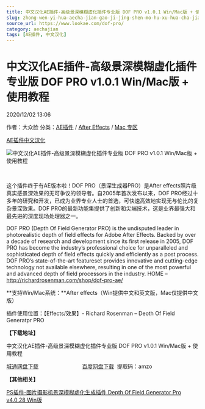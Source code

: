 ```yaml
---
title: 中文汉化AE插件-高级景深模糊虚化插件专业版 DOF PRO v1.0.1 Win/Mac版 + 使用教程
slug: zhong-wen-yi-hua-aecha-jian-gao-ji-jing-shen-mo-hu-xu-hua-cha-jian-zhuan-ye-ban-dof-pro-v1-0-1-win-macban-shi-yong-jiao-cheng
source_url: https://www.lookae.com/dof-pro/
category: aechajian
tags: [AE插件, 中文汉化]
---
```

# 中文汉化AE插件-高级景深模糊虚化插件专业版 DOF PRO v1.0.1 Win/Mac版 + 使用教程

2020/12/02 13:06

作者：大众脸
分类：[AE插件](https://www.lookae.com/after-effects/aechajian/) / [After Effects](https://www.lookae.com/after-effects/) / [Mac 专区](https://www.lookae.com/mac-osx/)

[AE插件](https://www.lookae.com/tag/ae%e6%8f%92%e4%bb%b6/)[中文汉化](https://www.lookae.com/tag/%e4%b8%ad%e6%96%87%e6%b1%89%e5%8c%96/)

![中文汉化AE插件-高级景深模糊虚化插件专业版 DOF PRO v1.0.1 Win/Mac版 + 使用教程](https://www.lookae.com/wp-content/uploads/2020/12/DOF-PRO.jpg "中文汉化AE插件-高级景深模糊虚化插件专业版 DOF PRO v1.0.1 Win/Mac版 + 使用教程-LookAE.com")

[﻿﻿﻿](https://cloud.video.taobao.com//play/u/705956171/p/1/e/6/t/1/289875799671.mp4)

这个插件终于有AE版本啦！DOF PRO（景深生成器PRO）是After effects照片级真实感景深效果的无可争议的领导者。自2005年首次发布以来，DOF PRO经过十多年的研究和开发，已成为业界专业人士的首选，可快速高效地实现无与伦比的复杂景深效果。DOF PRO的最新功能集提供了创新和尖端技术，这是业界最强大和最先进的深度现场处理器之一。

DOF PRO (Depth Of Field Generator PRO) is the undisputed leader in photorealistic depth of field effects for Adobe After Effects. Backed by over a decade of research and development since its first release in 2005, DOF PRO has become the industry’s professional choice for unparalleled and sophisticated depth of field effects quickly and efficiently as a post process. DOF PRO’s state-of-the-art featureset provides innovative and cutting-edge technology not available elsewhere, resulting in one of the most powerful and advanced depth of field processors in the industry. HOME – http://richardrosenman.com/shop/dof-pro-ae/

**支持Win/Mac系统：**After effects（Win提供中文和英文版，Mac仅提供中文版）

插件使用位置：【Effects/效果】- Richard Rosenman – Deoth Of Field Generatpr PRO

**【下载地址】**

中文汉化AE插件-高级景深模糊虚化插件专业版 DOF PRO v1.0.1 Win/Mac版 + 使用教程

[城通网盘下载](https://089u.com/file/680462-474344629)                             [百度网盘下载](https://pan.baidu.com/s/15rzLzqwsDMHmg03OGKcoDw)  提取码：amzo

**【其他相关】**

[PS插件-图片摄影机景深模糊虚化生成插件 Depth Of Field Generator Pro v4.0.28 Win版](https://www.lookae.com/depth-of-field/)
